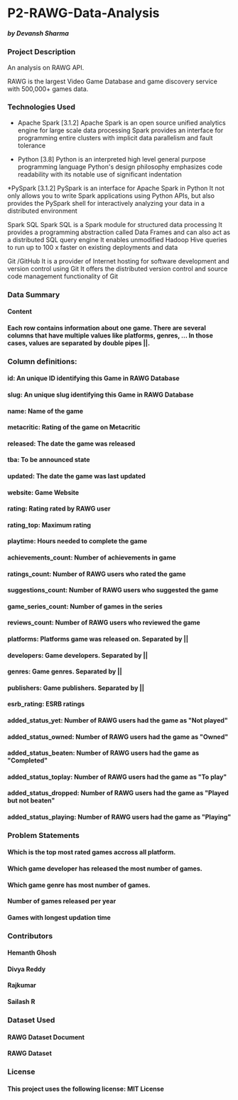 # P2-RAWG-Data-Analysis
##### by Devansh Sharma

### Project Description

An analysis on RAWG API.

RAWG is the largest Video Game Database and game discovery service with 500,000+ games data.

### Technologies Used

* Apache Spark [3.1.2] Apache Spark is an open source unified analytics engine for large scale data processing Spark provides an interface for programming entire clusters with implicit data parallelism and fault tolerance

* Python [3.8] Python is an interpreted high level general purpose programming language Python's design philosophy emphasizes code readability with its notable use of significant indentation

*PySpark [3.1.2] PySpark is an interface for Apache Spark in Python It not only allows you to write Spark applications using Python APIs, but also provides the PySpark shell for interactively analyzing your data in a distributed environment

Spark SQL Spark SQL is a Spark module for structured data processing It provides a programming abstraction called Data Frames and can also act as a distributed SQL query engine It enables unmodified Hadoop Hive queries to run up to 100 x faster on existing deployments and data

Git /GitHub It is a provider of Internet hosting for software development and version control using Git It offers the distributed version control and source code management functionality of Git

### Data Summary
#### Content
#### Each row contains information about one game. There are several columns that have multiple values like platforms, genres, … In those cases, values are separated by double pipes ||.

### Column definitions:
#### id: An unique ID identifying this Game in RAWG Database
#### slug: An unique slug identifying this Game in RAWG Database
#### name: Name of the game
#### metacritic: Rating of the game on Metacritic
#### released: The date the game was released
#### tba: To be announced state
#### updated: The date the game was last updated
#### website: Game Website
#### rating: Rating rated by RAWG user
#### rating_top: Maximum rating
#### playtime: Hours needed to complete the game
#### achievements_count: Number of achievements in game
#### ratings_count: Number of RAWG users who rated the game
#### suggestions_count: Number of RAWG users who suggested the game
#### game_series_count: Number of games in the series
#### reviews_count: Number of RAWG users who reviewed the game
#### platforms: Platforms game was released on. Separated by ||
#### developers: Game developers. Separated by ||
#### genres: Game genres. Separated by ||
#### publishers: Game publishers. Separated by ||
#### esrb_rating: ESRB ratings
#### added_status_yet: Number of RAWG users had the game as "Not played"
#### added_status_owned: Number of RAWG users had the game as "Owned"
#### added_status_beaten: Number of RAWG users had the game as "Completed"
#### added_status_toplay: Number of RAWG users had the game as "To play"
#### added_status_dropped: Number of RAWG users had the game as "Played but not beaten"
#### added_status_playing: Number of RAWG users had the game as "Playing"
### Problem Statements
#### Which is the top most rated games accross all platform.
#### Which game developer has released the most number of games.
#### Which game genre has most number of games.
#### Number of games released per year
#### Games with longest updation time
### Contributors
#### Hemanth Ghosh
#### Divya Reddy
#### Rajkumar
#### Sailash R
### Dataset Used
#### RAWG Dataset Document
#### RAWG Dataset

### License
#### This project uses the following license: MIT License

